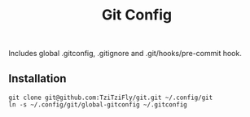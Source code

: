 <h1 align="center">Git Config</h1>
<br>

Includes global .gitconfig, .gitignore and .git/hooks/pre-commit hook.

Installation
------------

    git clone git@github.com:TziTziFly/git.git ~/.config/git
    ln -s ~/.config/git/global-gitconfig ~/.gitconfig   
